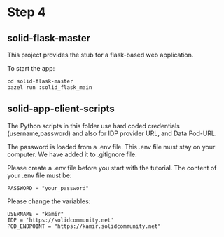 # Step 4

## solid-flask-master

This project provides the stub for a flask-based web application.

To start the app:

```
cd solid-flask-master
bazel run :solid_flask_main
```
## solid-app-client-scripts

The Python scripts in this folder use hard coded credentials (username,password)
and also for IDP provider URL, and Data Pod-URL.

The password is loaded from a .env file. This .env file must stay on your computer.
We have added it to .gitignore file.

Please create a .env file before you start with the tutorial.
The content of your .env file must be:

```
PASSWORD = "your_password"
```

Please change the variables:

```
USERNAME = "kamir"
IDP = 'https://solidcommunity.net'
POD_ENDPOINT = "https://kamir.solidcommunity.net"
```